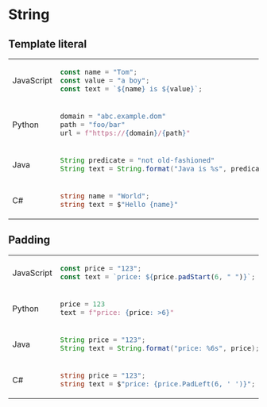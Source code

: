 # String
## Template literal
<table><tbody>
<tr><td valign="middle">JavaScript</td><td>

```js
const name = "Tom";
const value = "a boy";
const text = `${name} is ${value}`;
```
</td></tr>

<tr><td valign="middle">Python</td><td>

```python
domain = "abc.example.dom"
path = "foo/bar"
url = f"https://{domain}/{path}"
```
</td></tr>

<tr><td valign="middle">Java</td><td>

```java
String predicate = "not old-fashioned"
String text = String.format("Java is %s", predicate);
```
</td></tr>
<tr><td valign="middle">C#</td><td>

```c#
string name = "World";
string text = $"Hello {name}"
```
</td></tr>
</tbody></table>


## Padding
<table><tbody>
<tr><td valign="middle">JavaScript</td><td>

```js
const price = "123";
const text = `price: ${price.padStart(6, " ")}`;
```
</td></tr>

<tr><td valign="middle">Python</td><td>

```python
price = 123
text = f"price: {price: >6}"
```
</td></tr>

<tr><td valign="middle">Java</td><td>

```java
String price = "123";
String text = String.format("price: %6s", price);
```
</td></tr>
<tr><td valign="middle">C#</td><td>

```c#
string price = "123";
string text = $"price: {price.PadLeft(6, ' ')}";
```
</td></tr>
</tbody></table>
